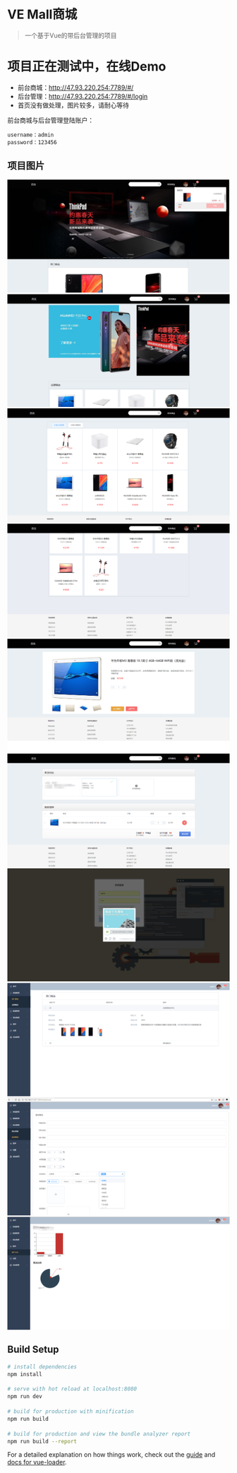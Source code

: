 # VE Mall商城

> 一个基于Vue的带后台管理的项目

# 项目正在测试中，在线Demo

- 前台商城：http://47.93.220.254:7789/#/
- 后台管理：http://47.93.220.254:7789/#/login
- 首页没有做处理，图片较多，请耐心等待

前台商城与后台管理登陆账户：

    username：admin
    password：123456

## 项目图片

![image](./static/images/readme/img01.jpg "首页")
![image](./static/images/readme/img02.jpg "品牌精选")
![image](./static/images/readme/img03.png "所有商品")
![image](./static/images/readme/img04.png "首页")
![image](./static/images/readme/img05.png "首页")
![image](./static/images/readme/img06.png "首页")
![image](./static/images/readme/img07.png "首页")
![image](./static/images/readme/img08.png "首页")
![image](./static/images/readme/img09.png "首页")
![image](./static/images/readme/img10.png "首页")

## Build Setup

``` bash
# install dependencies
npm install

# serve with hot reload at localhost:8080
npm run dev

# build for production with minification
npm run build

# build for production and view the bundle analyzer report
npm run build --report
```

For a detailed explanation on how things work, check out the [guide](http://vuejs-templates.github.io/webpack/) and [docs for vue-loader](http://vuejs.github.io/vue-loader).
  
